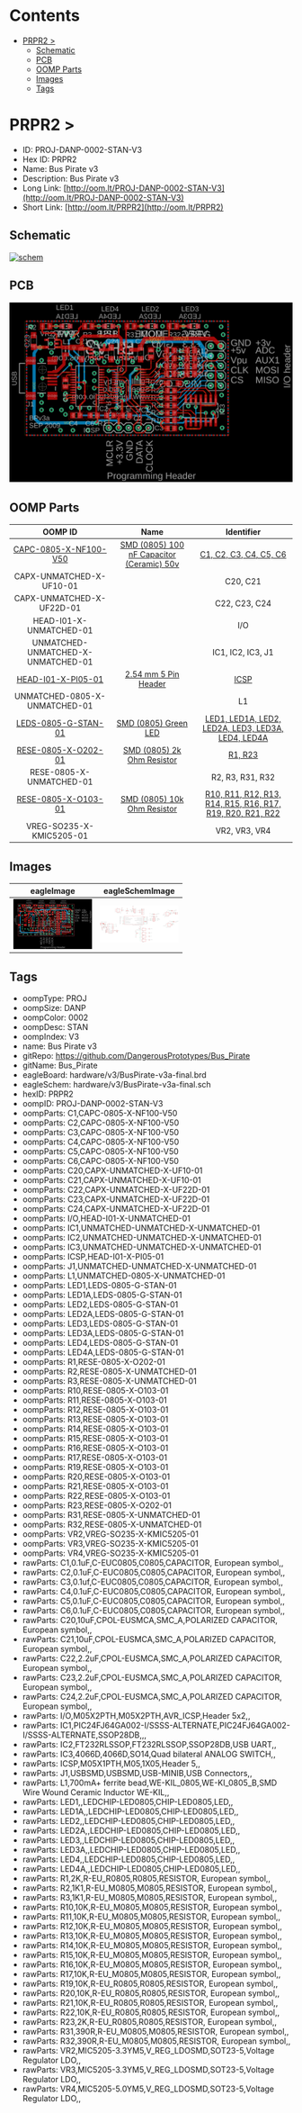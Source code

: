 



Contents
========

* [PRPR2 > ](#prpr2--)
	* [Schematic](#schematic)
	* [PCB](#pcb)
	* [OOMP Parts](#oomp-parts)
	* [Images](#images)
	* [Tags](#tags)

# PRPR2 > 

- ID: PROJ-DANP-0002-STAN-V3
- Hex ID: PRPR2
- Name: Bus Pirate v3
- Description: Bus Pirate v3
- Long Link: [http://oom.lt/PROJ-DANP-0002-STAN-V3](http://oom.lt/PROJ-DANP-0002-STAN-V3)
- Short Link: [http://oom.lt/PRPR2](http://oom.lt/PRPR2)

## Schematic
  
[![schem](eagleSchemImage.png)](eagleSchemImage.png)
## PCB
  
[![pcb](eagleImage.png)](eagleImage.png)
## OOMP Parts
  

|OOMP ID|Name|Identifier|
| :---: | :---: | :---: |
|[CAPC-0805-X-NF100-V50](https://github.com/oomlout/oomlout_OOMP_parts/tree/main/CAPC-0805-X-NF100-V50/)|[SMD (0805) 100 nF Capacitor (Ceramic) 50v](https://github.com/oomlout/oomlout_OOMP_parts/tree/main/CAPC-0805-X-NF100-V50/)|[C1, C2, C3, C4, C5, C6](https://github.com/oomlout/oomlout_OOMP_parts/tree/main/CAPC-0805-X-NF100-V50/)|
|CAPX-UNMATCHED-X-UF10-01||C20, C21|
|CAPX-UNMATCHED-X-UF22D-01||C22, C23, C24|
|HEAD-I01-X-UNMATCHED-01||I/O|
|UNMATCHED-UNMATCHED-X-UNMATCHED-01||IC1, IC2, IC3, J1|
|[HEAD-I01-X-PI05-01](https://github.com/oomlout/oomlout_OOMP_parts/tree/main/HEAD-I01-X-PI05-01/)|[2.54 mm 5 Pin Header](https://github.com/oomlout/oomlout_OOMP_parts/tree/main/HEAD-I01-X-PI05-01/)|[ICSP](https://github.com/oomlout/oomlout_OOMP_parts/tree/main/HEAD-I01-X-PI05-01/)|
|UNMATCHED-0805-X-UNMATCHED-01||L1|
|[LEDS-0805-G-STAN-01](https://github.com/oomlout/oomlout_OOMP_parts/tree/main/LEDS-0805-G-STAN-01/)|[SMD (0805) Green LED](https://github.com/oomlout/oomlout_OOMP_parts/tree/main/LEDS-0805-G-STAN-01/)|[LED1, LED1A, LED2, LED2A, LED3, LED3A, LED4, LED4A](https://github.com/oomlout/oomlout_OOMP_parts/tree/main/LEDS-0805-G-STAN-01/)|
|[RESE-0805-X-O202-01](https://github.com/oomlout/oomlout_OOMP_parts/tree/main/RESE-0805-X-O202-01/)|[SMD (0805) 2k Ohm Resistor](https://github.com/oomlout/oomlout_OOMP_parts/tree/main/RESE-0805-X-O202-01/)|[R1, R23](https://github.com/oomlout/oomlout_OOMP_parts/tree/main/RESE-0805-X-O202-01/)|
|RESE-0805-X-UNMATCHED-01||R2, R3, R31, R32|
|[RESE-0805-X-O103-01](https://github.com/oomlout/oomlout_OOMP_parts/tree/main/RESE-0805-X-O103-01/)|[SMD (0805) 10k Ohm Resistor](https://github.com/oomlout/oomlout_OOMP_parts/tree/main/RESE-0805-X-O103-01/)|[R10, R11, R12, R13, R14, R15, R16, R17, R19, R20, R21, R22](https://github.com/oomlout/oomlout_OOMP_parts/tree/main/RESE-0805-X-O103-01/)|
|VREG-SO235-X-KMIC5205-01||VR2, VR3, VR4|

## Images
  
  

|eagleImage|eagleSchemImage|
| :---: | :---: |
|[![eagleImage](eagleImage_140.png)](eagleImage.png)|[![eagleSchemImage](eagleSchemImage_140.png)](eagleSchemImage.png)|

## Tags

- oompType: PROJ
- oompSize: DANP
- oompColor: 0002
- oompDesc: STAN
- oompIndex: V3
- name: Bus Pirate v3
- gitRepo: https://github.com/DangerousPrototypes/Bus_Pirate
- gitName: Bus_Pirate
- eagleBoard: hardware/v3/BusPirate-v3a-final.brd
- eagleSchem: hardware/v3/BusPirate-v3a-final.sch
- hexID: PRPR2
- oompID: PROJ-DANP-0002-STAN-V3
- oompParts: C1,CAPC-0805-X-NF100-V50
- oompParts: C2,CAPC-0805-X-NF100-V50
- oompParts: C3,CAPC-0805-X-NF100-V50
- oompParts: C4,CAPC-0805-X-NF100-V50
- oompParts: C5,CAPC-0805-X-NF100-V50
- oompParts: C6,CAPC-0805-X-NF100-V50
- oompParts: C20,CAPX-UNMATCHED-X-UF10-01
- oompParts: C21,CAPX-UNMATCHED-X-UF10-01
- oompParts: C22,CAPX-UNMATCHED-X-UF22D-01
- oompParts: C23,CAPX-UNMATCHED-X-UF22D-01
- oompParts: C24,CAPX-UNMATCHED-X-UF22D-01
- oompParts: I/O,HEAD-I01-X-UNMATCHED-01
- oompParts: IC1,UNMATCHED-UNMATCHED-X-UNMATCHED-01
- oompParts: IC2,UNMATCHED-UNMATCHED-X-UNMATCHED-01
- oompParts: IC3,UNMATCHED-UNMATCHED-X-UNMATCHED-01
- oompParts: ICSP,HEAD-I01-X-PI05-01
- oompParts: J1,UNMATCHED-UNMATCHED-X-UNMATCHED-01
- oompParts: L1,UNMATCHED-0805-X-UNMATCHED-01
- oompParts: LED1,LEDS-0805-G-STAN-01
- oompParts: LED1A,LEDS-0805-G-STAN-01
- oompParts: LED2,LEDS-0805-G-STAN-01
- oompParts: LED2A,LEDS-0805-G-STAN-01
- oompParts: LED3,LEDS-0805-G-STAN-01
- oompParts: LED3A,LEDS-0805-G-STAN-01
- oompParts: LED4,LEDS-0805-G-STAN-01
- oompParts: LED4A,LEDS-0805-G-STAN-01
- oompParts: R1,RESE-0805-X-O202-01
- oompParts: R2,RESE-0805-X-UNMATCHED-01
- oompParts: R3,RESE-0805-X-UNMATCHED-01
- oompParts: R10,RESE-0805-X-O103-01
- oompParts: R11,RESE-0805-X-O103-01
- oompParts: R12,RESE-0805-X-O103-01
- oompParts: R13,RESE-0805-X-O103-01
- oompParts: R14,RESE-0805-X-O103-01
- oompParts: R15,RESE-0805-X-O103-01
- oompParts: R16,RESE-0805-X-O103-01
- oompParts: R17,RESE-0805-X-O103-01
- oompParts: R19,RESE-0805-X-O103-01
- oompParts: R20,RESE-0805-X-O103-01
- oompParts: R21,RESE-0805-X-O103-01
- oompParts: R22,RESE-0805-X-O103-01
- oompParts: R23,RESE-0805-X-O202-01
- oompParts: R31,RESE-0805-X-UNMATCHED-01
- oompParts: R32,RESE-0805-X-UNMATCHED-01
- oompParts: VR2,VREG-SO235-X-KMIC5205-01
- oompParts: VR3,VREG-SO235-X-KMIC5205-01
- oompParts: VR4,VREG-SO235-X-KMIC5205-01
- rawParts: C1,0.1uF,C-EUC0805,C0805,CAPACITOR, European symbol,,
- rawParts: C2,0.1uF,C-EUC0805,C0805,CAPACITOR, European symbol,,
- rawParts: C3,0.1uf,C-EUC0805,C0805,CAPACITOR, European symbol,,
- rawParts: C4,0.1uF,C-EUC0805,C0805,CAPACITOR, European symbol,,
- rawParts: C5,0.1uF,C-EUC0805,C0805,CAPACITOR, European symbol,,
- rawParts: C6,0.1uF,C-EUC0805,C0805,CAPACITOR, European symbol,,
- rawParts: C20,10uF,CPOL-EUSMCA,SMC_A,POLARIZED CAPACITOR, European symbol,,
- rawParts: C21,10uF,CPOL-EUSMCA,SMC_A,POLARIZED CAPACITOR, European symbol,,
- rawParts: C22,2.2uF,CPOL-EUSMCA,SMC_A,POLARIZED CAPACITOR, European symbol,,
- rawParts: C23,2.2uF,CPOL-EUSMCA,SMC_A,POLARIZED CAPACITOR, European symbol,,
- rawParts: C24,2.2uF,CPOL-EUSMCA,SMC_A,POLARIZED CAPACITOR, European symbol,,
- rawParts: I/O,M05X2PTH,M05X2PTH,AVR_ICSP,Header 5x2,,
- rawParts: IC1,PIC24FJ64GA002-I/SSSS-ALTERNATE,PIC24FJ64GA002-I/SSSS-ALTERNATE,SSOP28DB,,,
- rawParts: IC2,FT232RLSSOP,FT232RLSSOP,SSOP28DB,USB UART,,
- rawParts: IC3,4066D,4066D,SO14,Quad bilateral ANALOG SWITCH,,
- rawParts: ICSP,M05X1PTH,M05,1X05,Header 5,,
- rawParts: J1,USBSMD,USBSMD,USB-MINIB,USB Connectors,,
- rawParts: L1,700mA+ ferrite bead,WE-KIL_0805,WE-KI_0805_B,SMD Wire Wound Ceramic Inductor WE-KIL,,
- rawParts: LED1,,LEDCHIP-LED0805,CHIP-LED0805,LED,,
- rawParts: LED1A,,LEDCHIP-LED0805,CHIP-LED0805,LED,,
- rawParts: LED2,,LEDCHIP-LED0805,CHIP-LED0805,LED,,
- rawParts: LED2A,,LEDCHIP-LED0805,CHIP-LED0805,LED,,
- rawParts: LED3,,LEDCHIP-LED0805,CHIP-LED0805,LED,,
- rawParts: LED3A,,LEDCHIP-LED0805,CHIP-LED0805,LED,,
- rawParts: LED4,,LEDCHIP-LED0805,CHIP-LED0805,LED,,
- rawParts: LED4A,,LEDCHIP-LED0805,CHIP-LED0805,LED,,
- rawParts: R1,2K,R-EU_R0805,R0805,RESISTOR, European symbol,,
- rawParts: R2,1K1,R-EU_M0805,M0805,RESISTOR, European symbol,,
- rawParts: R3,1K1,R-EU_M0805,M0805,RESISTOR, European symbol,,
- rawParts: R10,10K,R-EU_M0805,M0805,RESISTOR, European symbol,,
- rawParts: R11,10K,R-EU_M0805,M0805,RESISTOR, European symbol,,
- rawParts: R12,10K,R-EU_M0805,M0805,RESISTOR, European symbol,,
- rawParts: R13,10K,R-EU_M0805,M0805,RESISTOR, European symbol,,
- rawParts: R14,10K,R-EU_M0805,M0805,RESISTOR, European symbol,,
- rawParts: R15,10K,R-EU_M0805,M0805,RESISTOR, European symbol,,
- rawParts: R16,10K,R-EU_M0805,M0805,RESISTOR, European symbol,,
- rawParts: R17,10K,R-EU_M0805,M0805,RESISTOR, European symbol,,
- rawParts: R19,10K,R-EU_R0805,R0805,RESISTOR, European symbol,,
- rawParts: R20,10K,R-EU_R0805,R0805,RESISTOR, European symbol,,
- rawParts: R21,10K,R-EU_R0805,R0805,RESISTOR, European symbol,,
- rawParts: R22,10K,R-EU_R0805,R0805,RESISTOR, European symbol,,
- rawParts: R23,2K,R-EU_R0805,R0805,RESISTOR, European symbol,,
- rawParts: R31,390R,R-EU_M0805,M0805,RESISTOR, European symbol,,
- rawParts: R32,390R,R-EU_M0805,M0805,RESISTOR, European symbol,,
- rawParts: VR2,MIC5205-3.3YM5,V_REG_LDOSMD,SOT23-5,Voltage Regulator LDO,,
- rawParts: VR3,MIC5205-3.3YM5,V_REG_LDOSMD,SOT23-5,Voltage Regulator LDO,,
- rawParts: VR4,MIC5205-5.0YM5,V_REG_LDOSMD,SOT23-5,Voltage Regulator LDO,,
